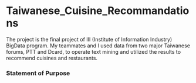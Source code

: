 # Taiwanese_Cuisine_Recommandations
The project is the final project of III (Institute of Information Industry) BigData program. My teammates and I used data from two major Taiwanese forums, PTT and Dcard, to operate text mining and utilized the results to recommend cuisines and restaurants. 

<h3>Statement of Purpose</h3>
